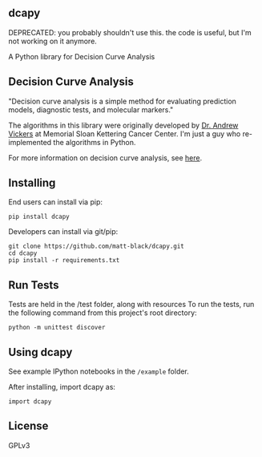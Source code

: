 dcapy
---

DEPRECATED: you probably shouldn't use this. the code is useful, but I'm not working on it anymore. 

A Python library for Decision Curve Analysis

## Decision Curve Analysis

"Decision curve analysis is a simple method for evaluating prediction models, diagnostic tests, and molecular markers."

The algorithms in this library were originally developed by [Dr. Andrew Vickers](http://www.mskcc.org/research/epidemiology-biostatistics/health-outcomes/staff/andrew-vickers) at Memorial Sloan Kettering Cancer Center. 
I'm just a guy who re-implemented the algorithms in Python. 

For more information on decision curve analysis, see [here](http://www.mskcc.org/research/epidemiology-biostatistics/health-outcomes/decision-curve-analysis-0). 

## Installing

End users can install via pip:

	pip install dcapy

Developers can install via git/pip:

	git clone https://github.com/matt-black/dcapy.git
	cd dcapy
	pip install -r requirements.txt

## Run Tests

Tests are held in the /test folder, along with resources
To run the tests, run the following command from this project's root directory:
	
	python -m unittest discover

## Using dcapy

See example IPython notebooks in the `/example` folder. 

After installing, import dcapy as:

	import dcapy

## License

GPLv3
